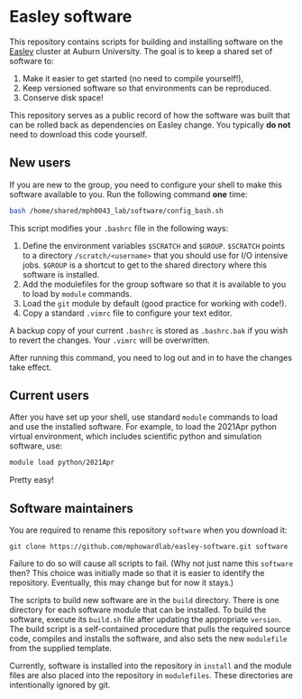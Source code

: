 # Easley software

This repository contains scripts for building and installing software
on the [Easley](https://hpc.auburn.edu/hpc/docs/hpcdocs/build/html/easley/easley.html)
cluster at Auburn University. The goal is to keep a shared set of software to:

1. Make it easier to get started (no need to compile yourself!),
2. Keep versioned software so that environments can be reproduced.
3. Conserve disk space!

This repository serves as a public record of how the software was built that can be
rolled back as dependencies on Easley change. You typically **do not** need to download
this code yourself.

## New users

If you are new to the group, you need to configure your shell to make this software
available to you. Run the following command **one** time:

```bash
bash /home/shared/mph0043_lab/software/config_bash.sh
```

This script modifies your `.bashrc` file in the following ways:

1. Define the environment variables `$SCRATCH` and `$GROUP`. `$SCRATCH` points
   to a directory `/scratch/<username>` that you should use for I/O intensive jobs.
   `$GROUP` is a shortcut to get to the shared directory where this software is
   installed.
2. Add the modulefiles for the group software so that it is available to you to load
   by `module` commands.
3. Load the `git` module by default (good practice for working with code!).
4. Copy a standard `.vimrc` file to configure your text editor.

A backup copy of your current `.bashrc` is stored as `.bashrc.bak` if you wish to
revert the changes. Your `.vimrc` will be overwritten.

After running this command, you need to log out and in to have the changes take effect.

## Current users

After you have set up your shell, use standard `module` commands to load and use the
installed software. For example, to load the 2021Apr python virtual environment, which
includes scientific python and simulation software, use:

```bash
module load python/2021Apr
```

Pretty easy!

## Software maintainers

You are required to rename this repository `software` when you download it:

```git
git clone https://github.com/mphowardlab/easley-software.git software
```

Failure to do so will cause all scripts to fail. (Why not just name this `software` then?
This choice was initially made so that it is easier to identify the repository. Eventually,
this may change but for now it stays.)

The scripts to build new software are in the `build` directory. There is one directory
for each software module that can be installed. To build the software, execute its
`build.sh` file after updating the appropriate `version`. The build script is
a self-contained procedure that pulls the required source code, compiles and installs
the software, and also sets the new `modulefile` from the supplied template.

Currently, software is installed into the repository in `install` and the module files
are also placed into the repository in `modulefiles`. These directories are intentionally
ignored by git.
